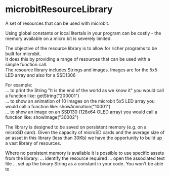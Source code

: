 # microbitResourceLibrary
A set of resources that can be used with microbit.  

Using global constants or local litertals in your program can be costly - the memory available on a micro:bit is severely limited.

The objective of the resource library is to allow for richer programs to be built for microbit. </br>
It does this by providing a range of resources that can be used with a simple function call. </br>
The resource library includes Strings and images.  Images are for the 5x5 LED array and also for a SSD1306

For example: </br>
... to print the String "It is the end of the world as we know it" you would call a function like: getString("200001") </br>
... to show an animation of 10 images on the microbit 5x5 LED array you would call a function like: showAnimation("10001") </br>
... to show an image on an SSD130 (128x64 OLED array) you would call a function like: showImage("30002")

The library is designed to be saved on persistent memory (e.g. on a microSD card).
Given the capacity of microSD cards and the average size of an asset in this library (less than 30Kb) we have the opportunity to build up a vast library of resources.

Where no persistent memory is available it is possible to use specific assets from the library:
... identify the resource required
... open the associated text file
... set up the binary String as a constant in your code.
You won't be able to 
